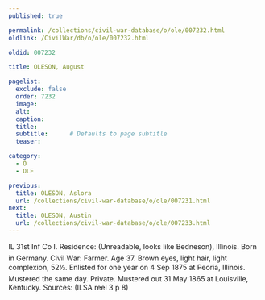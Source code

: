 ```yaml
---
published: true

permalink: /collections/civil-war-database/o/ole/007232.html
oldlink: /CivilWar/db/o/ole/007232.html

oldid: 007232

title: OLESON, August

pagelist:
  exclude: false
  order: 7232
  image: 
  alt:
  caption:
  title:
  subtitle:      # Defaults to page subtitle
  teaser:

category: 
  - O 
  - OLE

previous:
  title: OLESON, Aslora
  url: /collections/civil-war-database/o/ole/007231.html  
next:
  title: OLESON, Austin
  url: /collections/civil-war-database/o/ole/007233.html   
---
```

IL 31st Inf Co I. Residence: (Unreadable, looks like &#147;Bedneson&#148;), Illinois. Born in Germany. Civil War: Farmer. Age 37. Brown eyes, light hair, light complexion, 5&#146;2&frac12;&#148;. Enlisted for one year on 4 Sep 1875 at Peoria, Illinois. Mustered the same day. Private. Mustered out 31 May 1865 at Louisville, Kentucky. Sources: (ILSA reel 3 p 8)